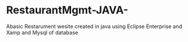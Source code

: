# RestaurantMgmt-JAVA-
Abasic Restarument wesite created in java using Eclipse Enterprise and Xamp and Mysql of database
